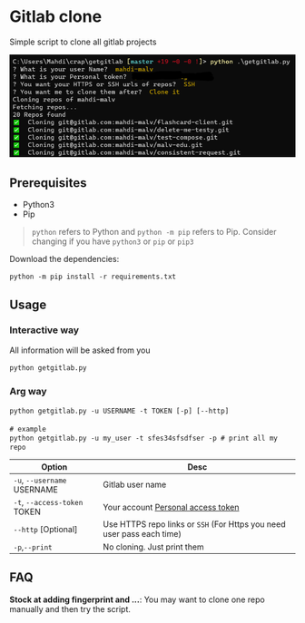 # Gitlab clone

Simple script to clone all gitlab projects

![image](screenshot.png)

## Prerequisites

- Python3
- Pip

> `python` refers to Python and `python -m pip` refers to Pip. Consider changing if you have `python3` or `pip` or `pip3`

Download the dependencies:

```
python -m pip install -r requirements.txt
```

## Usage

### Interactive way
All information will be asked from you

```bash
python getgitlab.py
```
### Arg way

```
python getgitlab.py -u USERNAME -t TOKEN [-p] [--http]

# example
python getgitlab.py -u my_user -t sfes34sfsdfser -p # print all my repo
```

|Option|Desc|
|--|--|
|`-u`, `--username` USERNAME |Gitlab user name|
|`-t`, `--access-token` TOKEN |Your account [Personal access token](https://docs.gitlab.com/ee/user/profile/personal_access_tokens.html)|
|`--http` [Optional]|Use HTTPS repo links or `SSH` (For Https you need user pass each time)|
|`-p`,`--print`| No cloning. Just print them|

## FAQ
**Stock at adding fingerprint and ...**: You may want to clone one repo manually and then try the script.
